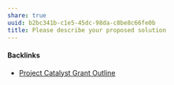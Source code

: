 ```yaml
---
share: true
uuid: b2bc341b-c1e5-45dc-98da-c8be8c66fe0b
title: Please describe your proposed solution
---
```

#### Backlinks

* [Project Catalyst Grant Outline](/6be63567-f82a-4cd3-86be-ff43bc0453ec)